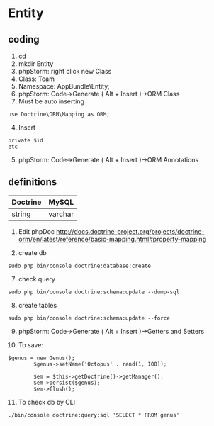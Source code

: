 # Entity
## coding
1. cd 
2. mkdir Entity
3. phpStorm: right click new Class
  1. Class: Team
  2. Namespace: AppBundle\Entity;
3. phpStorm: Code->Generate ( Alt + Insert )->ORM Class
  1. Must be auto inserting 
```
use Doctrine\ORM\Mapping as ORM;
```

4. Insert 
```
private $id 
etc
```
5. phpStorm: Code->Generate ( Alt + Insert )->ORM Annotations

## definitions

|Doctrine|MySQL|
|--------|-----|
|string  |varchar|

  1. Edit phpDoc
http://docs.doctrine-project.org/projects/doctrine-orm/en/latest/reference/basic-mapping.html#property-mapping

6. create db
```
sudo php bin/console doctrine:database:create
```
7. check query
```
sudo php bin/console doctrine:schema:update --dump-sql
```
8. create tables
```
sudo php bin/console doctrine:schema:update --force
```
9. phpStorm: Code->Generate ( Alt + Insert )->Getters and Setters

10. To save:
```
$genus = new Genus();
        $genus->setName('Octopus' . rand(1, 100));
        
        $em = $this->getDoctrine()->getManager();
        $em->persist($genus);
        $em->flush();
```
11. To check db by CLI
```
./bin/console doctrine:query:sql 'SELECT * FROM genus'
```
